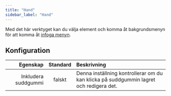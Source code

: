 ```yaml
---
title: "Hand"
sidebar_label: "Hand"
---
```



Med det här verktyget kan du välja element och komma åt bakgrundsmenyn för att komma åt [infoga menyn](../insert).

## Konfiguration

|            Egenskap | Standard | Beskrivning                                                                            |
| -------------------:|:--------:|:-------------------------------------------------------------------------------------- |
| Inkludera suddgummi |  falskt  | Denna inställning kontrollerar om du kan klicka på suddgummin lagret och redigera det. |
